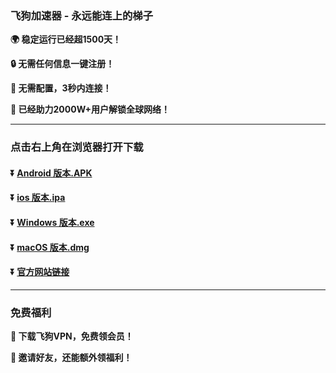 ### 飞狗加速器 - 永远能连上的梯子
**:earth_africa: 稳定运行已经超1500天！**

**:lock: 无需任何信息一键注册！**

**:rocket: 无需配置，3秒内连接！**

**:man: 已经助力2000W+用户解锁全球网络！**

---
### 点击右上角在浏览器打开下载
#### :arrow_double_down: [Android 版本.APK](https://feigou.flydog888.com/download/flygo-2.7.apk)
#### :arrow_double_down: [ios 版本.ipa](http://iosdownloadxgahwh.flydog888.com)
#### :arrow_double_down: [Windows 版本.exe](https://feigou.flydog888.com/download/flydog-release.rar)
#### :arrow_double_down: [macOS 版本.dmg](https://feigou.flydog888.com/download/flydogmac.dmg)
#### :arrow_double_down: [官方网站链接](https://www.feigmirror18.cn/)
---
### 免费福利
**:gift: 下载飞狗VPN，免费领会员！**

**:gift: 邀请好友，还能额外领福利！**
